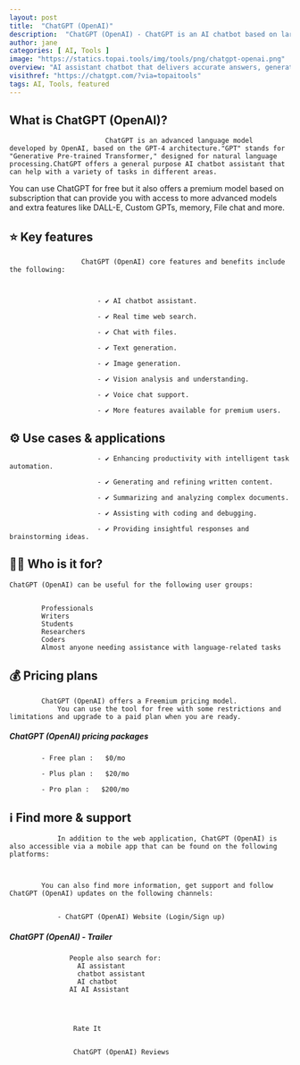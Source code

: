 ```yaml
---
layout: post
title:  "ChatGPT (OpenAI)"
description:  "ChatGPT (OpenAI) - ChatGPT is an AI chatbot based on large language models family created by OpenAI for general purpose chat that allows users to ask any question or prompt to AI, making it a useful tool for many writing processes."
author: jane
categories: [ AI, Tools ]
image: "https://statics.topai.tools/img/tools/png/chatgpt-openai.png"
overview: "AI assistant chatbot that delivers accurate answers, generates high-quality content, and automates various tasks."
visithref: "https://chatgpt.com/?via=topaitools"
tags: AI, Tools, featured
---
```


## What is ChatGPT (OpenAI)?

                          
                            ChatGPT is an advanced language model developed by OpenAI, based on the GPT-4 architecture."GPT" stands for "Generative Pre-trained Transformer," designed for natural language processing.ChatGPT offers a general purpose AI chatbot assistant that can help with a variety of tasks in different areas.

You can use ChatGPT for free but it also offers a premium model based on subscription that can provide you with access to more advanced models and extra features like DALL-E, Custom GPTs, memory, File chat and more.

                        

                      
                      

                      
                      
                
                
                    
## ⭐ Key features 

                    
                      ChatGPT (OpenAI) core features and benefits include the following:

                      
                      
                          - ✔️ AI chatbot assistant.

                          - ✔️ Real time web search.

                          - ✔️ Chat with files.

                          - ✔️ Text generation.

                          - ✔️ Image generation.

                          - ✔️ Vision analysis and understanding.

                          - ✔️ Voice chat support.

                          - ✔️ More features available for premium users.

                        
                    
                    
                
               
                
                
                    
## ⚙️ Use cases & applications 

                      
                      
                          - ✔️ Enhancing productivity with intelligent task automation.

                          - ✔️ Generating and refining written content.

                          - ✔️ Summarizing and analyzing complex documents.

                          - ✔️ Assisting with coding and debugging.

                          - ✔️ Providing insightful responses and brainstorming ideas.

                      
                    
                
                
                
                

    
## 🙋‍♂️ Who is it for? 

    
    ChatGPT (OpenAI) can be useful for the following user groups: 

    
            Professionals
            Writers
            Students
            Researchers
            Coders
            Almost anyone needing assistance with language-related tasks
    
    

                
                

    
        
## 💰 Pricing plans 

    
    
             
            ChatGPT (OpenAI) offers a Freemium pricing model.
                You can use the tool for free with some restrictions and limitations and upgrade to a paid plan when you are ready.
            
                
##### ChatGPT (OpenAI) pricing packages

            

        
            - Free plan :   $0/mo

            - Plus plan :   $20/mo

            - Pro plan :   $200/mo

        
    

                

    
## ℹ️ Find more & support 

    
        
                In addition to the web application, ChatGPT (OpenAI) is also accessible via a mobile app that can be found on the following platforms:
        

        
            You can also find more information, get support and follow ChatGPT (OpenAI) updates on the following channels:

            
                - ChatGPT (OpenAI) Website (Login/Sign up)

            
        
    

                
                
                

    
    
        
            
                
                    
##### ChatGPT (OpenAI) - Trailer
                 
                   People also search for:
                     AI assistant
                     chatbot assistant
                     AI chatbot
                   AI AI Assistant
                 

                
                    
                    Rate It
                    
                    
                    ChatGPT (OpenAI) Reviews
